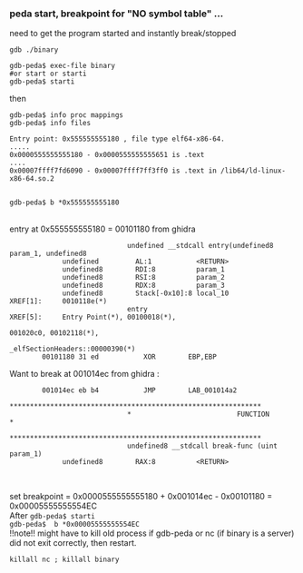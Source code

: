 
### peda start, breakpoint for "NO symbol table" ...
need to get the program started and instantly break/stopped
```
gdb ./binary

gdb-peda$ exec-file binary
#or start or starti
gdb-peda$ starti
```
then
```
gdb-peda$ info proc mappings
gdb-peda$ info files

Entry point: 0x555555555180 , file type elf64-x86-64.
.....
0x0000555555555180 - 0x0000555555555651 is .text
....
0x00007ffff7fd6090 - 0x00007ffff7ff3ff0 is .text in /lib64/ld-linux-x86-64.so.2


gdb-peda$ b *0x555555555180
```
</br>
entry at 0x555555555180 = 00101180 from ghidra

```
                             undefined __stdcall entry(undefined8 param_1, undefined8
             undefined         AL:1           <RETURN>
             undefined8        RDI:8          param_1
             undefined8        RSI:8          param_2
             undefined8        RDX:8          param_3
             undefined8        Stack[-0x10]:8 local_10                                XREF[1]:     0010118e(*)  
                             entry                                           XREF[5]:     Entry Point(*), 00100018(*), 
                                                                                          001020c0, 00102118(*), 
                                                                                          _elfSectionHeaders::00000390(*)  
        00101180 31 ed           XOR        EBP,EBP
```
Want to break at 001014ec from ghidra :
```
        001014ec eb b4           JMP        LAB_001014a2
                             **************************************************************
                             *                          FUNCTION                          *
                             **************************************************************
                             undefined8 __stdcall break-func (uint param_1)
             undefined8        RAX:8          <RETURN>
``` 
</br>

set breakpoint = 0x0000555555555180  + 0x001014ec - 0x00101180 = 0x00005555555554EC </br>
After `gdb-peda$ starti `  </br>
`gdb-peda$  b *0x00005555555554EC ` </br>
!!note!! might have to kill old process if gdb-peda or nc (if binary is a server) did not exit correctly, then restart.

`killall nc ; killall binary `